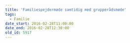 ```yaml
---
title: 'Familiespejdermøde samtidig med grupperådsmøde'
tags:
  - Familie
date_start: 2016-02-28T11:00:00
date_end: 2016-02-28T12:30:00
old_id: 5917
---
```

